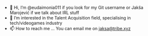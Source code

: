 - 👋 Hi, I’m @eudaimonia011 if you look for my Git username or Jakša Marojević if we talk about IRL stuff
- 👀 I’m interested in the Talent Acquisition field, specialising in tech/videogames industry
- 📫 How to reach me ... You can email me on jaksa@tribe.xyz

<!---
eudaimonia011/eudaimonia011 is a ✨ special ✨ repository because its `README.md` (this file) appears on your GitHub profile.
You can click the Preview link to take a look at your changes.
--->
